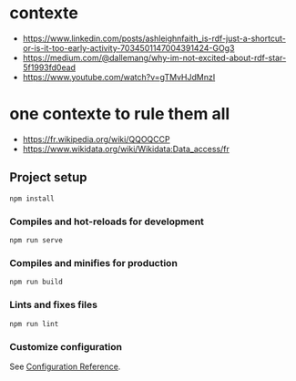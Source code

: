 # contexte

- https://www.linkedin.com/posts/ashleighnfaith_is-rdf-just-a-shortcut-or-is-it-too-early-activity-7034501147004391424-GOg3
- https://medium.com/@dallemang/why-im-not-excited-about-rdf-star-5f1993fd0ead
- https://www.youtube.com/watch?v=gTMvHJdMnzI

# one contexte to rule them all 
- https://fr.wikipedia.org/wiki/QQOQCCP
- https://www.wikidata.org/wiki/Wikidata:Data_access/fr



## Project setup
```
npm install
```

### Compiles and hot-reloads for development
```
npm run serve
```

### Compiles and minifies for production
```
npm run build
```

### Lints and fixes files
```
npm run lint
```

### Customize configuration
See [Configuration Reference](https://cli.vuejs.org/config/).
